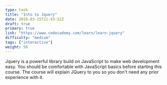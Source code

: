```yaml
---
type: task
title: "Into to Jquery"
date: 2018-03-15T21:43:52Z
draft: true
primary: true
link: "https://www.codecademy.com/learn/learn-jquery"
difficulty: "medium"
tags: ["interactive"]
weight: 50
---
```


Jquery is a powerful library build on JavaScript to make web development easy.
You should be comfortable with JavaScript basics before starting this course.
The course will explain JQuery to you so you don't need any prior experience with it.